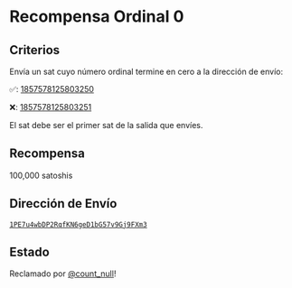Recompensa Ordinal 0
=====================

Criterios
---------

Envía un sat cuyo número ordinal termine en cero a la dirección de envío:

✅: [1857578125803250](https://ordinals.com/ordinal/1857578125803250)

❌: [1857578125803251](https://ordinals.com/ordinal/1857578125803251)

El sat debe ser el primer sat de la salida que envíes.

Recompensa
---------

100,000 satoshis

Dirección de Envío
-------------------

[`1PE7u4wbDP2RqfKN6geD1bG57v9Gj9FXm3`](https://mempool.space/address/1PE7u4wbDP2RqfKN6geD1bG57v9Gj9FXm3)

Estado
------

Reclamado por [@count_null](https://twitter.com/rodarmor/status/1560793241473400833)!
